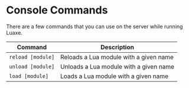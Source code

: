 # Console Commands

There are a few commands that you can use on the server while running Luaxe.

| Command           	| Description                            	|
|-------------------	|----------------------------------------	|
| `reload [module]` 	| Reloads a Lua module with a given name 	|
| `unload [module]` 	| Unloads a Lua module with a given name 	|
| `load [module]`   	| Loads a Lua module with a given name   	|